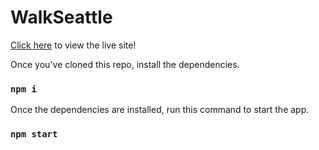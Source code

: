 # WalkSeattle

[Click here](https://walkseattle.vercel.app/) to view the live site!

Once you've cloned this repo, install the dependencies.

### `npm i`

Once the dependencies are installed, run this command to start the app.

### `npm start`
